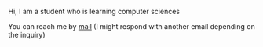 Hi, I am a student who is learning computer sciences

You can reach me by [mail](mailto:contact@sillygoosy.ca) (I might respond with another email depending on the inquiry)  

